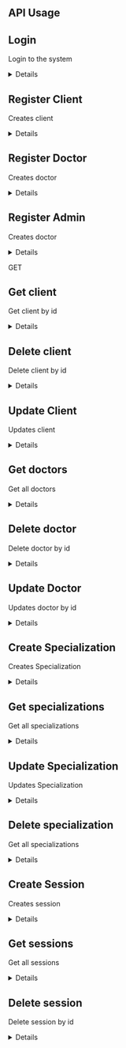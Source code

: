 ## API Usage

**Login**
----
Login to the system

<details>

* **URL**

    /login

* **Method:**

    `POST`

* **Headers:**

    `'Content-Type': 'application/json'`

*  **URL Params**

    None

* **Query Params**

    None

* **Data Params**

    ```typescript
      {
        username: string,
        password: string
      }
    ```

* **Success Response:**

  * **Code:** 200 CREATED <br />
    **Content:** 
    ```json
      {
        "username": "depp",
      }
    ```

</details>

**Register Client**
----
Creates client

<details>

* **URL**

    /clients/register

* **Method:**

    `POST`

* **Headers:**

    `'Content-Type': 'application/json'`

*  **URL Params**

    None

* **Query Params**

    None

* **Data Params**

    ```typescript
      {
        username: string,
        name: string,
        password: string,
        mail: string,
      }
    ```

* **Success Response:**

  * **Code:** 201 CREATED <br />
    **Content:** 
    ```json
        {
            "username": "kirixczxzcASDASDAxcS2l",
            "name": "test",
            "password": "321",
            "mail": "cxzxcv@g.ru"
        }
    ```

</details>

**Register Doctor**
----
Creates doctor

<details>

* **URL**

    /doctors/register

* **Method:**

    `POST`

* **Headers:**

    `'Content-Type': 'application/json'`

*  **URL Params**

    None

* **Query Params**

    None

* **Data Params**

    ```typescript
      {
        username: string,
        name: string,
        surname: string,
        image: string,
        specialization: string
        password: string,
        mail: string,
      }
    ```

* **Success Response:**

  * **Code:** 201 CREATED <br />
    **Content:** 
    ```json
        {
            "name": "Gosha0934",
            "surname": "Killer",
            "image": "http://stub/img.jpg",
            "username": "qwercxztyu",
            "mail": "asdad@rsad.ru",
            "password": "345",
            "specialization": "63e031a1d18668d2ff96d29e",
            "_id": "63fe951972ea164f1d87a3d5"
        }
    ```

</details>

**Register Admin**
----
Creates doctor

<details>

* **URL**

    /admins/register

* **Method:**

    `POST`

* **Headers:**

    `'Content-Type': 'application/json'`

*  **URL Params**

    None

* **Query Params**

    None

* **Data Params**

    ```typescript
      {
        username: string,
        password: string,
        mail: string,
      }
    ```

* **Success Response:**

  * **Code:** 201 CREATED <br />
    **Content:** 
    ```json
        {
            "username": "moderator2",
            "mail": "asdad@rsad.ru",
            "password": "345",
            "_id": "63fe958072ea164f1d87a3d9"
        }
    ```

</details>

GET

**Get client**
----
Get client by id

<details>

* **URL**

    /clients/:id

* **Method:**

    `GET`


* **Success Response:**

  * **Code:** 200 OK <br />
    **Content:** 
    ```json
      {
          "_id": "63e0216df22538de5e0bb105",
          "name": "valera",
          "username": "depp",
          "mail": "qewt",
          "password": "123",
          "__v": 0
      }
    ```

</details>

**Delete client**
----
Delete client by id

<details>

* **URL**

    /clients/:id

* **Method:**

    `DELETE`


* **Success Response:**

  * **Code:** 200 OK <br />

</details>

**Update Client**
----
Updates client

<details>

* **URL**

    /clients/update/:id

* **Method:**

    `PUT`

* **Headers:**

    `'Content-Type': 'application/json'`

* **Data Params**

    ```typescript
      {
        _id: string,
        username?: string,
        password?: string,
        mail?: string,
        name?: string,
      }
    ```

* **Success Response:**

  * **Code:** 200 CREATED <br />

</details>

**Get doctors**
----
Get all doctors

<details>

* **GET**

    /doctors/

* **Method:**

    `GET`


* **Success Response:**

  * **Code:** 200 OK <br />
  **Content:**           
    [
        {
            "_id": "63e55087c08711ad99f6fdff",
            "name": "Gosha",
            "surname": "Killer",
            "image": "https://avatars.dicebear.com/api/personas/n13l5g.svg",
            "username": "doccxxcxccxxcxzxccx",
            "mail": "asdad@rsad.ru",
            "password": "345",
            "specialization": "63e031a1d18668d2ff96d29e",
            "__v": 0
        },
        {
            "_id": "63e62fa6c08711ad99f6fef4",
            "name": "Vasya",
            "surname": "Pyatkin",
            "image": "https://avatars.dicebear.com/api/personas/mfktni.svg",
            "username": "newsupadoc",
            "mail": "mymail@mail.ru",
            "password": "2654",
            "specialization": "63e031a1d18668d2ff96d29e",
            "__v": 0
        },
        ...
    ]   

</details>

**Delete doctor**
----
Delete doctor by id

<details>

* **DELETE**

    /doctors/delete/:id

* **Method:**

    `DELETE`


* **Success Response:**

  * **Code:** 200 OK <br />

</details>

**Update Doctor**
----
Updates doctor by id

<details>

* **URL**

    /doctors/update/:id

* **Method:**

    `PUT`

* **Headers:**

    `'Content-Type': 'application/json'`

* **Data Params**

    ```typescript
      {
        _id: string,
        username?: string,
        password?: string,
        mail?: string,
        name?: string,
        surname?: string,
        image?: string,
        specialization?: string,
      }
    ```

* **Success Response:**

  * **Code:** 200 CREATED <br />

</details>

**Create Specialization**
----
Creates Specialization

<details>

* **URL**

    /specializations/create

* **Method:**

    `POST`

* **Headers:**

    `'Content-Type': 'application/json'`

* **Data Params**

    ```typescript
      {
        name: string,
      }
    ```

* **Success Response:**

  * **Code:** 200 CREATED <br />
  **Content:**           
    {
        "name": "cxczx",
        "_id": "63fe980672ea164f1d87a3e5"
    }

</details>

**Get specializations**
----
Get all specializations

<details>

* **URL**

    /specializations/

* **Method:**

    `GET`


* **Success Response:**

  * **Code:** 200 OK <br />
  **Content:**           
    [
      {
          "_id": "63e02f5ea5c1a9734570f37b",
          "name": "teRapist",
          "__v": 0
      },
      {
          "_id": "63e02f69a5c1a9734570f37d",
          "name": "Optometrist",
          "__v": 0
      },
      ...
    ]

</details>

**Update Specialization**
----
Updates Specialization

<details>

* **URL**

    /specializations/update/:id

* **Method:**

    `PUT`

* **Headers:**

    `'Content-Type': 'application/json'`

* **Data Params**

    ```typescript
      {
        name: string,
      }
    ```

* **Success Response:**

  * **Code:** 200 CREATED <br />

</details>

**Delete specialization**
----
Get all specializations

<details>

* **URL**

    /specializations/delete/:id

* **Method:**

    `DELETE`


* **Success Response:**

  * **Code:** 200 OK <br />

</details>

**Create Session**
----
Creates session

<details>

* **URL**

    /sessions/create

* **Method:**

    `POST`

* **Headers:**

    `'Content-Type': 'application/json'`

* **Data Params**

    ```typescript
      {
        doctorId: string,
        clientId: string,
        date: string,
      }
    ```

* **Success Response:**

  * **Code:** 200 CREATED <br />
  **Content:**           
    {
        "doctorId": "63e03621acd88441d187f614",
        "clientId": "63dffd4fb7d62cbcc1a72694",
        "date": "2023-02-12T17:30:00.000Z",
        "_id": "63fe994072ea164f1d87a3eb"
    }

</details>

**Get sessions**
----
Get all sessions

<details>

* **URL**

    /sessions/

* **Method:**

    `GET`


* **Success Response:**

  * **Code:** 200 OK <br />
  **Content:**           
    [
        {
            "_id": "63f756ad02d282794715e6e8",
            "doctorId": "63e62fa6c08711ad99f6fef4",
            "clientId": "63e8b8847be9a09b03ab942a",
            "date": "2023-02-23T17:00:00.000Z",
            "__v": 0
        },
        {
            "_id": "63f756bf02d282794715e6ea",
            "doctorId": "63e689523a1ec012a10fef9b",
            "clientId": "63e8b8847be9a09b03ab942a",
            "date": "2023-02-23T17:00:00.000Z",
            "__v": 0
        },
        ...
    ]

</details>

**Delete session**
----
Delete session by id

<details>

* **URL**

    /sessions/delete/:id

* **Method:**

    `DELETE`


* **Success Response:**

  * **Code:** 200 OK <br />

</details>
